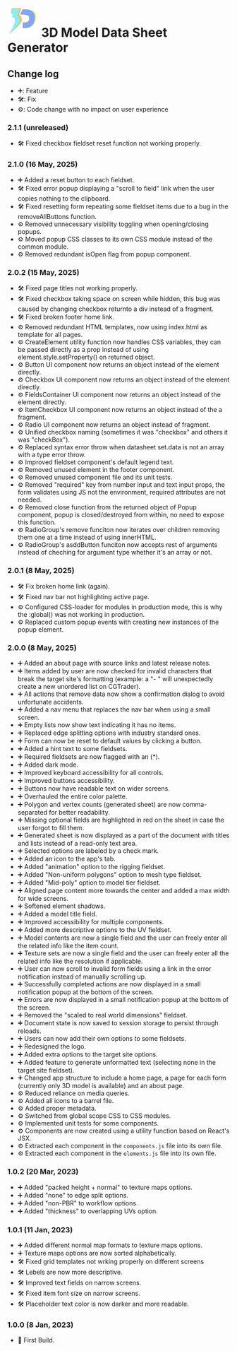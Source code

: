 # <img src="./src/assets/logo/logo.svg" width="70px"> 3D Model Data Sheet Generator

## Change log

- ➕: Feature
- 🛠️: Fix
- ⚙️: Code change with no impact on user experience

### **2.1.1 (unreleased)**

- 🛠️ Fixed checkbox fieldset reset function not working properly.

### **2.1.0 (16 May, 2025)** 

- ➕ Added a reset button to each fieldset.
- 🛠️ Fixed error popup displaying a "scroll to field" link when the user copies nothing to the clipboard.
- 🛠️ Fixed resetting form repeating some fieldset items due to a bug in the removeAllButtons function.
- ⚙️ Removed unnecessary visibility toggling when opening/closing popups.
- ⚙️ Moved popup CSS classes to its own CSS module instead of the common module.
- ⚙️ Removed redundant isOpen flag from popup component.

### **2.0.2 (15 May, 2025)**

- 🛠️ Fixed page titles not working properly.
- 🛠️ Fixed checkbox taking space on screen while hidden, this bug was caused by changing checkbox returnto a div instead of a fragment.
- 🛠️ Fixed broken footer home link.
- ⚙️ Removed redundant HTML templates, now using index.html as template for all pages.
- ⚙️ CreateElement utility function now handles CSS variables, they can be passed directly as a prop instead of using element.style.setProperty() on returned object.
- ⚙️ Button UI component now returns an object instead of the element directly.
- ⚙️ Checkbox UI component now returns an object instead of the element directly.
- ⚙️ FieldsContainer UI component now returns an object instead of the element directly.
- ⚙️ ItemCheckbox UI component now returns an object instead of the a fragment.
- ⚙️ Radio UI component now returns an object instead of fragment.
- ⚙️ Unified checkbox naming (sometimes it was "checkbox" and others it was "checkBox").
- ⚙️ Replaced syntax error throw when datasheet set.data is not an array with a type error throw.
- ⚙️ Improved fieldset component's default legend text.
- ⚙️ Removed unused element in the footer component.
- ⚙️ Removed unused component file and its unit tests.
- ⚙️ Removed "required" key from number input and text input props, the form validates using JS not the environment, required attributes are not needed.
- ⚙️ Removed close function from the returned object of Popup component, popup is closed/destroyed from within, no need to expose this function.
- ⚙️ RadioGroup's remove funciton now iterates over children removing them one at a time instead of using innerHTML.
- ⚙️ RadioGroup's asddButton funciton now accepts rest of arguments instead of cheching for argument type whether it's an array or not.

### **2.0.1 (8 May, 2025)**

- 🛠️ Fix broken home link (again).
- 🛠️ Fixed nav bar not highlighting active page.
- ⚙️ Configured CSS-loader for modules in production mode, this is why the :global() was not working in production.
- ⚙️ Replaced custom popup events with creating new instances of the popup element.

### **2.0.0 (8 May, 2025)**

- ➕ Added an about page with source links and latest release notes.
- ➕ Items added by user are now checked for invalid characters that break the target site's formatting (example: a "- " will unexpectedly create a new unordered list on CGTrader).
- ➕ All actions that remove data now show a confirmation dialog to avoid unfortunate accidents.
- ➕ Added a nav menu that replaces the nav bar when using a small screen.
- ➕ Empty lists now show text indicating it has no items.
- ➕ Replaced edge splitting options with industry standard ones.
- ➕ Form can now be reset to default values by clicking a button.
- ➕ Added a hint text to some fieldsets.
- ➕ Required fieldsets are now flagged with an (*).
- ➕ Added dark mode.
- ➕ Improved keyboard accessibility for all controls.
- ➕ Improved buttons accessibility.
- ➕ Buttons now have readable text on wider screens.
- ➕ Overhauled the entire color palette.
- ➕ Polygon and vertex counts (generated sheet) are now comma-separated for better readability.
- ➕ Missing optional fields are highlighted in red on the sheet in case the user forgot to fill them.
- ➕ Generated sheet is now displayed as a part of the document with titles and lists instead of a read-only text area.
- ➕ Selected options are labeled by a check mark.
- ➕ Added an icon to the app's tab.
- ➕ Added "animation" option to the rigging fieldset.
- ➕ Added "Non-uniform polygons" option to mesh type fieldset.
- ➕ Added "Mid-poly" option to model tier fieldset.
- ➕ Aligned page content more towards the center and added a max width for wide screens.
- ➕ Softened element shadows.
- ➕ Added a model title field.
- ➕ Improved accessibility for multiple components.
- ➕ Added more descriptive options to the UV fieldset.
- ➕ Model contents are now a single field and the user can freely enter all the related info like the item count.
- ➕ Texture sets are now a single field and the user can freely enter all the related info like the resolution if applicable.
- ➕ User can now scroll to invalid form fields using a link in the error notification instead of manually scrolling up.
- ➕ Successfully completed actions are now displayed in a small notification popup at the bottom of the screen.
- ➕ Errors are now displayed in a small notification popup at the bottom of the screen.
- ➕ Removed the "scaled to real world dimensions" fieldset.
- ➕ Document state is now saved to session storage to persist through reloads.
- ➕ Users can now add their own options to some fieldsets.
- ➕ Redesigned the logo.
- ➕ Added extra options to the target site options.
- ➕ Added feature to generate unformatted text (selecting none in the target site fieldset).
- ➕ Changed app structure to include a home page, a page for each form (currently only 3D model is available) and an about page.
- ⚙️ Reduced reliance on media queries.
- ⚙️ Added all icons to a barrel file.
- ⚙️ Added proper metadata.
- ⚙️ Switched from global scope CSS to CSS modules.
- ⚙️ Implemented unit tests for some components.
- ⚙️ Components are now created using a utility function based on React's JSX.
- ⚙️ Extracted each component in the ```components.js``` file into its own file.
- ⚙️ Extracted each component in the ```elements.js``` file into its own file.

### **1.0.2 (20 Mar, 2023)**

- ➕ Added "packed height + normal" to texture maps options.
- ➕ Added "none" to edge split options.
- ➕ Added "non-PBR" to workflow options.
- ➕ Added "thickness" to overlapping UVs option.

### **1.0.1 (11 Jan, 2023)**

- ➕ Added different normal map formats to texture maps options.
- ➕ Texture maps options are now sorted alphabetically.
- 🛠️ Fixed grid templates not wrking properly on different screens
- 🛠️ Lebels are now more descriptive.
- 🛠️ Improved text fields on narrow screens.
- 🛠️ Fixed item font size on narrow screens.
- 🛠️ Placeholder text color is now darker and more readable.

### **1.0.0 (8 Jan, 2023)** 

- 🚀 First Build.